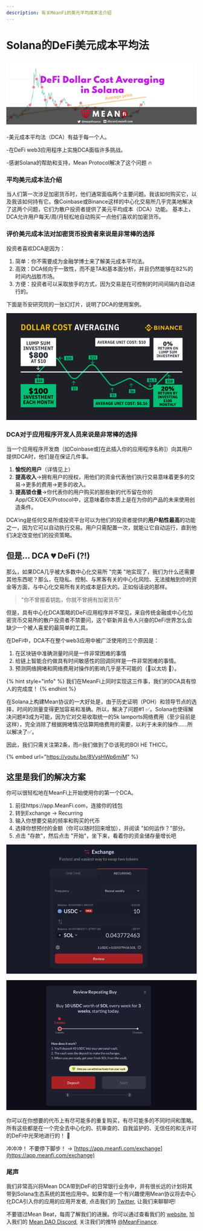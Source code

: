 ```yaml
---
description: 有关MeanFi的美元平均成本法介绍
---
```


# Solana的DeFi美元成本平均法

![](<../.gitbook/assets/image (7).png>)

\-美元成本平均法（DCA）有益于每一个人。

&#x20;\-在DeFi web3应用程序上实施DCA面临许多挑战。

&#x20;\-感谢Solana的帮助和支持，Mean Protocol解决了这个问题 🔥

### 平均美元成本法介绍

当人们第一次涉足加密货币时，他们通常面临两个主要问题。我该如何购买它，以及我该如何持有它。像Coinbase或Binance这样的中心化交易所几乎完美地解决了这两个问题，它们为散户投资者提供了美元平均成本（DCA）功能。 基本上，DCA允许用户每天/周/月轻松地自动购买一点他们喜欢的加密货币。

### 评价美元成本法对加密货币投资者来说是非常棒的选择

投资者喜欢DCA是因为：

1. 简单：你不需要成为金融学博士来了解美元成本平均法。
2. 高效：DCA倾向于一致性，而不是TA和基本面分析，并且仍然能够在82%的时间内战胜市场。
3. 方便：投资者可以采取放手的方式，因为交易是在可控制的时间间隔内自动进行的。

下面是币安研究院的一张幻灯片，说明了DCA的使用案例。

![](<../.gitbook/assets/image (6).png>)

### DCA对于应用程序开发人员来说是非常棒的选择

当一个应用程序开发商（如Coinbase或\[在此插入你的应用程序名称]）向其用户提供DCA时，他们是在保证几件事。

1. **愉悦的用户**（详情见上）
2. **提高收入**→拥有用户的授权，用他们的资金代表他们执行交易意味着更多的交易→更多的费用→更多的收入。
3. **提高锁仓量**→你代表你的用户购买的那些新的代币留在你的App/CEX/DEX/Protocol中，这意味着你本质上是在为你的产品的未来使用创造条件。

DCA'ing是任何交易所或投资平台可以为他们的投资者提供的**用户粘性最高**的功能之一，因为它可以自动执行交易。用户只需配置一次，就能让它自动运行，直到他们决定改变他们的投资策略。

## 但是… DCA 💔 DeFi (?!) <a href="#c2e5" id="c2e5"></a>

那么，如果DCA几乎被大多数中心化交易所 "完美 "地实现了，我们为什么还需要其他东西呢？那么，在隐私、控制、与黑客有关的中心化风险、无法接触到你的资金等方面，与中心化交易所有关的成本是巨大的。正如俗话说的那样。

> "你不曾握着钥匙，你就不曾拥有加密货币"&#x20;

但是，具有中心化DCA策略的DeFi应用程序并不常见，来自传统金融或中心化加密货币交易所的散户投资者不禁要问，这个崭新并且令人兴奋的DeFi世界怎么会缺少一个被人喜爱的最简单的工具。

在DeFi中，DCA不在整个web3应用中被广泛使用的三个原因是：

1. 在区块链中准确测量时间是一件非常困难的事情
2. 给链上智能合约做具有时间敏感性的回调同样是一件非常困难的事情。
3. 预测网络拥堵和网络费用对操作的影响几乎是不可能的（🤕以太坊 👀）。

{% hint style="info" %}
我们在MeanFi上同时实现这三件事，我们的DCA具有惊人的完成度！
{% endhint %}

在Solana上构建Mean协议的一大好处是，由于历史证明（POH）和领导节点的选择，时间的测量变得更加容易和准确。所以，解决了问题#1 ✅。Solana也使得解决问题#3成为可能，因为它对交易收取统一的5k lamports网络费用（至少目前是这样），完全消除了根据拥堵情况估算网络费用的需要，以利于未来的操作......所以解决了✅。

因此，我们只需关注第2条，而🔥我们做到了😍该死的BOI HE THICC。

{% embed url="https://youtu.be/8VysHWp6miM" %}

## 这里是我们的解决方案 <a href="#11ef" id="11ef"></a>

你可以很轻松地在MeanFi上开始使用你的第一个DCA。

1. 前往https://app.MeanFi.com，连接你的钱包
2. 转到Exchange → Recurring
3. 输入你想要交易的频率和购买的代币
4. 选择你想预付的金额（你可以随时回来增加），并阅读 "如何运作？"部分。
5. 点击 "存款"，然后点击 "开始"，坐下来，看着你的资金储存量增长吧

![第三步](<../.gitbook/assets/image (5).png>)

![第四步](<../.gitbook/assets/image (2).png>)

你可以在你想要的代币上有尽可能多的重复购买，有尽可能多的不同时间和策略。所有这些都是在一个完全去中心化的、抗审查的、自我监护的、无信任的和无许可的DeFi中光荣地进行的！ 💌

冲冲冲！ 不要停下脚步！ → [https://app.meanfi.com/exchange](https://app.meanfi.com/exchange)

### 尾声

我们非常高兴将Mean DCA带到DeFi的日常银行业务中，并有很长远的计划将其带到Solana生态系统的其他应用中。如果你是一个有兴趣使用Mean协议将去中心化DCA引入你的应用的应用开发者, 点击我们的 [Twitter](https://twitter.com/meanfinance), 让我们来聊聊吧!

不要错过Mean Beat，每周了解我们的进展。你可以通过查看我们的 [website](https://meanfi.com), 加入我们的 [Mean DAO Discord](https://discord.com/channels/850556915670450197/887319521424195645/887319736231284746), 关注我们的推特 [@MeanFinance](https://twitter.com/meanfinance).
